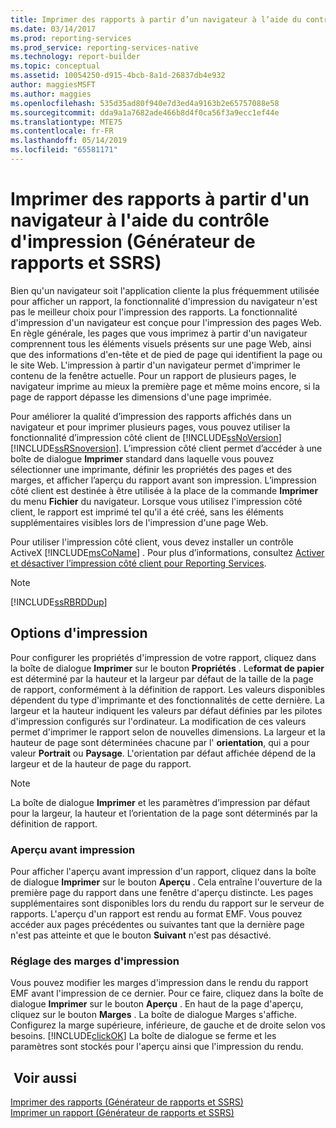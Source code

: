 ```yaml
---
title: Imprimer des rapports à partir d’un navigateur à l’aide du contrôle d’impression (Générateur de rapports et SSRS) | Microsoft Docs
ms.date: 03/14/2017
ms.prod: reporting-services
ms.prod_service: reporting-services-native
ms.technology: report-builder
ms.topic: conceptual
ms.assetid: 10054250-d915-4bcb-8a1d-26837db4e932
author: maggiesMSFT
ms.author: maggies
ms.openlocfilehash: 535d35ad80f940e7d3ed4a9163b2e65757088e58
ms.sourcegitcommit: dda9a1a7682ade466b8d4f0ca56f3a9ecc1ef44e
ms.translationtype: MTE75
ms.contentlocale: fr-FR
ms.lasthandoff: 05/14/2019
ms.locfileid: "65581171"
---
```

# <a name="print-reports-from-a-browser-with-the-print-control-report-builder-and-ssrs"></a>Imprimer des rapports à partir d'un navigateur à l'aide du contrôle d'impression (Générateur de rapports et SSRS)
  Bien qu'un navigateur soit l'application cliente la plus fréquemment utilisée pour afficher un rapport, la fonctionnalité d'impression du navigateur n'est pas le meilleur choix pour l'impression des rapports. La fonctionnalité d'impression d'un navigateur est conçue pour l'impression des pages Web. En règle générale, les pages que vous imprimez à partir d'un navigateur comprennent tous les éléments visuels présents sur une page Web, ainsi que des informations d'en-tête et de pied de page qui identifient la page ou le site Web. L'impression à partir d'un navigateur permet d'imprimer le contenu de la fenêtre actuelle. Pour un rapport de plusieurs pages, le navigateur imprime au mieux la première page et même moins encore, si la page de rapport dépasse les dimensions d'une page imprimée.  
  
 Pour améliorer la qualité d’impression des rapports affichés dans un navigateur et pour imprimer plusieurs pages, vous pouvez utiliser la fonctionnalité d’impression côté client de [!INCLUDE[ssNoVersion](../../includes/ssnoversion-md.md)] [!INCLUDE[ssRSnoversion](../../includes/ssrsnoversion-md.md)]. L’impression côté client permet d’accéder à une boîte de dialogue **Imprimer** standard dans laquelle vous pouvez sélectionner une imprimante, définir les propriétés des pages et des marges, et afficher l’aperçu du rapport avant son impression. L’impression côté client est destinée à être utilisée à la place de la commande **Imprimer** du menu **Fichier** du navigateur. Lorsque vous utilisez l'impression côté client, le rapport est imprimé tel qu'il a été créé, sans les éléments supplémentaires visibles lors de l'impression d'une page Web.  
  
 Pour utiliser l'impression côté client, vous devez installer un contrôle ActiveX [!INCLUDE[msCoName](../../includes/msconame-md.md)] . Pour plus d’informations, consultez [Activer et désactiver l’impression côté client pour Reporting Services](../../reporting-services/report-server/enable-and-disable-client-side-printing-for-reporting-services.md).  
  
> [!NOTE]  
>  [!INCLUDE[ssRBRDDup](../../includes/ssrbrddup-md.md)]  
  
## <a name="print-options"></a>Options d'impression  
 Pour configurer les propriétés d'impression de votre rapport, cliquez dans la boîte de dialogue **Imprimer** sur le bouton **Propriétés** . Le**format de papier** est déterminé par la hauteur et la largeur par défaut de la taille de la page de rapport, conformément à la définition de rapport. Les valeurs disponibles dépendent du type d'imprimante et des fonctionnalités de cette dernière. La largeur et la hauteur indiquent les valeurs par défaut définies par les pilotes d'impression configurés sur l'ordinateur. La modification de ces valeurs permet d'imprimer le rapport selon de nouvelles dimensions. La largeur et la hauteur de page sont déterminées chacune par l' **orientation**, qui a pour valeur **Portrait** ou **Paysage**. L'orientation par défaut affichée dépend de la largeur et de la hauteur de page du rapport.  
  
> [!NOTE]  
>  La boîte de dialogue **Imprimer** et les paramètres d’impression par défaut pour la largeur, la hauteur et l’orientation de la page sont déterminés par la définition de rapport.  
  
### <a name="print-preview"></a>Aperçu avant impression  
 Pour afficher l'aperçu avant impression d'un rapport, cliquez dans la boîte de dialogue **Imprimer** sur le bouton **Aperçu** . Cela entraîne l'ouverture de la première page du rapport dans une fenêtre d'aperçu distincte. Les pages supplémentaires sont disponibles lors du rendu du rapport sur le serveur de rapports. L'aperçu d'un rapport est rendu au format EMF. Vous pouvez accéder aux pages précédentes ou suivantes tant que la dernière page n'est pas atteinte et que le bouton **Suivant** n'est pas désactivé.  
  
### <a name="adjusting-print-margins"></a>Réglage des marges d'impression  
 Vous pouvez modifier les marges d'impression dans le rendu du rapport EMF avant l'impression de ce dernier. Pour ce faire, cliquez dans la boîte de dialogue **Imprimer** sur le bouton **Aperçu** . En haut de la page d'aperçu, cliquez sur le bouton **Marges** . La boîte de dialogue Marges s'affiche. Configurez la marge supérieure, inférieure, de gauche et de droite selon vos besoins. [!INCLUDE[clickOK](../../includes/clickok-md.md)] La boîte de dialogue se ferme et les paramètres sont stockés pour l'aperçu ainsi que l'impression du rendu.  
  
## <a name="see-also"></a> Voir aussi  
 [Imprimer des rapports &#40;Générateur de rapports et SSRS&#41;](../../reporting-services/report-builder/print-reports-report-builder-and-ssrs.md)   
 [Imprimer un rapport &#40;Générateur de rapports et SSRS&#41;](../../reporting-services/report-builder/print-a-report-report-builder-and-ssrs.md)  
  
  

